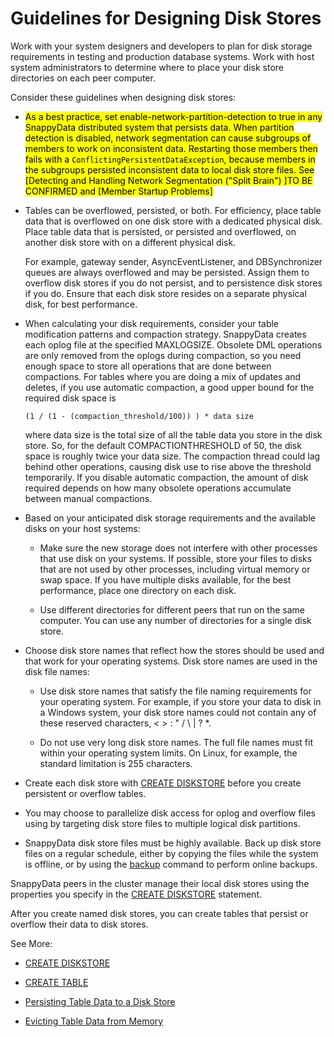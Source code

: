 # Guidelines for Designing Disk Stores

Work with your system designers and developers to plan for disk storage requirements in testing and production database systems. Work with host system administrators to determine where to place your disk store directories on each peer computer.


<a id="defining_disk_stores__section_75E09F6C4D08482484B7D31426D48DE6"></a>
Consider these guidelines when designing disk stores:

- <mark>  As a best practice, set enable-network-partition-detection</a> to true in any SnappyData distributed system that persists data. When partition detection is disabled, network segmentation can cause subgroups of members to work on inconsistent data. Restarting those members then fails with a `ConflictingPersistentDataException`, because members in the subgroups persisted inconsistent data to local disk store files. See [Detecting and Handling Network Segmentation (&quot;Split Brain&quot;) ]TO BE CONFIRMED and [Member Startup Problems]</mark>

-   Tables can be overflowed, persisted, or both. For efficiency, place table data that is overflowed on one disk store with a dedicated physical disk. Place table data that is persisted, or persisted and overflowed, on another disk store with on a different physical disk.

    For example, gateway sender, AsyncEventListener, and DBSynchronizer queues are always overflowed and may be persisted. Assign them to overflow disk stores if you do not persist, and to persistence disk stores if you do. Ensure that each disk store resides on a separate physical disk, for best performance.

-   When calculating your disk requirements, consider your table modification patterns and compaction strategy. SnappyData creates each oplog file at the specified MAXLOGSIZE. Obsolete DML operations are only removed from the oplogs during compaction, so you need enough space to store all operations that are done between compactions. For tables where you are doing a mix of updates and deletes, if you use automatic compaction, a good upper bound for the required disk space is

	    (1 / (1 - (compaction_threshold/100)) ) * data size

    where data size is the total size of all the table data you store in the disk store. So, for the default COMPACTIONTHRESHOLD of 50, the disk space is roughly twice your data size. The compaction thread could lag behind other operations, causing disk use to rise above the threshold temporarily. If you disable automatic compaction, the amount of disk required depends on how many obsolete operations accumulate between manual compactions.

-   Based on your anticipated disk storage requirements and the available disks on your host systems:

    -   Make sure the new storage does not interfere with other processes that use disk on your systems. If possible, store your files to disks that are not used by other processes, including virtual memory or swap space. If you have multiple disks available, for the best performance, place one directory on each disk.

    -   Use different directories for different peers that run on the same computer. You can use any number of directories for a single disk store.

-   Choose disk store names that reflect how the stores should be used and that work for your operating systems. Disk store names are used in the disk file names:

    -   Use disk store names that satisfy the file naming requirements for your operating system. For example, if you store your data to disk in a Windows system, your disk store names could not contain any of these reserved characters, &lt; &gt; : " / \\ | ? \*.

    -   Do not use very long disk store names. The full file names must fit within your operating system limits. On Linux, for example, the standard limitation is 255 characters.

-   Create each disk store with [CREATE DISKSTORE](../../../reference/sql_reference/create-diskstore.md) before you create persistent or overflow tables.

-   You may choose to parallelize disk access for oplog and overflow files using by targeting disk store files to multiple logical disk partitions.

-   SnappyData disk store files must be highly available. Back up disk store files on a regular schedule, either by copying the files while the system is offline, or by using the [backup](../../../reference/command_line_utilities/store-backup.md) command to perform online backups.

SnappyData peers in the cluster manage their local disk stores using the properties you specify in the [CREATE DISKSTORE](../../../reference/sql_reference/create-diskstore.md) statement.

After you create named disk stores, you can create tables that persist or overflow their data to disk stores.

See More:

* [CREATE DISKSTORE](../../../reference/sql_reference/create-diskstore.md)

* [CREATE TABLE](../../../reference/sql_reference/create-table.md)

* [Persisting Table Data to a Disk Store](../../../concepts/tables/persisting_table_data/persist_table.md)

* [Evicting Table Data from Memory](../../../concepts/tables/evicting_table_data/evicting_table_data_from_memory.md)
